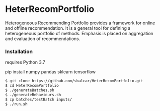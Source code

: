 # HeterRecomPortfolio
Heterogeneous Recommending Portfolio provides a framework for online and offline recommendation. It is a general tool for defining a heterogeneous portfolio of methods. Emphasis is placed on aggregation and evaluation of recommendations.

### Installation

requires Python 3.7

pip install numpy pandas sklearn tensorflow


```sh
$ git clone https://github.com/sbalcar/HeterRecomPortfolio.git
$ cd HeterRecomPortfolio
$ ./generateBatches.sh
$ ./generateBehaviours.sh
$ cp batches/testBatch inputs/
$ ./run.sh
```
